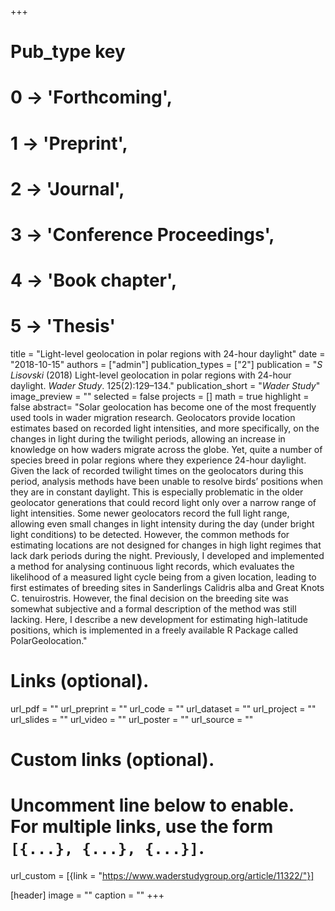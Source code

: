 +++
# Pub_type key
# 0 -> 'Forthcoming',
# 1 -> 'Preprint',
# 2 -> 'Journal',
# 3 -> 'Conference Proceedings',
# 4 -> 'Book chapter',
# 5 -> 'Thesis'
  
title = "Light-level geolocation in polar regions with 24-hour daylight"
date = "2018-10-15"
authors = ["admin"]
publication_types = ["2"]
publication = "*S Lisovski* (2018) Light-level geolocation in polar regions with 24-hour daylight. _Wader Study_. 125(2):129–134."
publication_short = "_Wader Study_"
image_preview = ""
selected = false
projects = []
math = true
highlight = false
abstract= "Solar geolocation has become one of the most frequently used tools in wader migration research. Geolocators provide location estimates based on recorded light intensities, and more specifically, on the changes in light during the twilight periods, allowing an increase in knowledge on how waders migrate across the globe. Yet, quite a number of species breed in polar regions where they experience 24-hour daylight. Given the lack of recorded twilight times on the geolocators during this period, analysis methods have been unable to resolve birds’ positions when they are in constant daylight. This is especially problematic in the older geolocator generations that could record light only over a narrow range of light intensities. Some newer geolocators record the full light range, allowing even small changes in light intensity during the day (under bright light conditions) to be detected. However, the common methods for estimating locations are not designed for changes in high light regimes that lack dark periods during the night. Previously, I developed and implemented a method for analysing continuous light records, which evaluates the likelihood of a measured light cycle being from a given location, leading to first estimates of breeding sites in Sanderlings Calidris alba and Great Knots C. tenuirostris. However, the final decision on the breeding site was somewhat subjective and a formal description of the method was still lacking. Here, I describe a new development for estimating high-latitude positions, which is implemented in a freely available R Package called PolarGeolocation."
  
# Links (optional).
url_pdf = ""
url_preprint = ""
url_code = ""
url_dataset = ""
url_project = ""
url_slides = ""
url_video = ""
url_poster = ""
url_source = ""
  
# Custom links (optional).
#   Uncomment line below to enable. For multiple links, use the form `[{...}, {...}, {...}]`.
url_custom = [{link = "https://www.waderstudygroup.org/article/11322/"}]
  
[header]
image = ""
caption = ""
+++